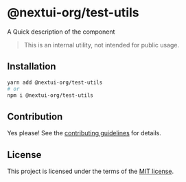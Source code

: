 # @nextui-org/test-utils

A Quick description of the component

> This is an internal utility, not intended for public usage.

## Installation

```sh
yarn add @nextui-org/test-utils
# or
npm i @nextui-org/test-utils
```

## Contribution

Yes please! See the
[contributing guidelines](https://github.com/nextui-org/nextui/blob/master/CONTRIBUTING.md)
for details.

## License

This project is licensed under the terms of the
[MIT license](https://github.com/nextui-org/nextui/blob/master/LICENSE).

